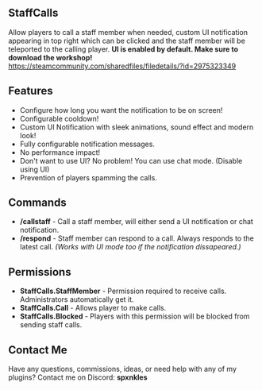 ## StaffCalls
Allow players to call a staff member when needed, custom UI notification appearing in top right which can be clicked and the staff member will be teleported to the calling player. **UI is enabled by default. Make sure to download the workshop!**
https://steamcommunity.com/sharedfiles/filedetails/?id=2975323349

## Features
- Configure how long you want the notification to be on screen!
- Configurable cooldown!
- Custom UI Notification with sleek animations, sound effect and modern look!
- Fully configurable notification messages.
- No performance impact!
- Don't want to use UI? No problem! You can use chat mode. (Disable using UI)
- Prevention of players spamming the calls.

## Commands
- **/callstaff** - Call a staff member, will either send a UI notification or chat notification.
- **/respond** - Staff member can respond to a call. Always responds to the latest call. *(Works with UI mode too if the notification dissapeared.)*

## Permissions
- **StaffCalls.StaffMember** - Permission required to receive calls. Administrators automatically get it.
- **StaffCalls.Call** - Allows player to make calls.
- **StaffCalls.Blocked** - Players with this permission will be blocked from sending staff calls.

## Contact Me
Have any questions, commissions, ideas, or need help with any of my plugins?
Contact me on Discord: **spxnkles**
